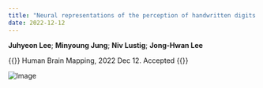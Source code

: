 ```yaml
---
title: "Neural representations of the perception of handwritten digits and visual objects from a convolutional neural network compared to humans"
date: 2022-12-12
---
```


**Juhyeon Lee**; **Minyoung Jung**; **Niv Lustig**; **Jong-Hwan Lee**

{{<format bright-green>}}
Human Brain Mapping, 2022 Dec 12.  Accepted
{{</format>}}

![Image](//bspl.korea.ac.kr/Board/Lab_News/2022_Lee_etal_HBM.png)

<!--
[[PubMed](https://pubmed.ncbi.nlm.nih.gov/34415651/) /
[Google Scholar](https://scholar.google.com/scholar?hl=en&as_sdt=0%2C5&q=Mixed-effects+multilevel+analysis+followed+by+canonical+correlation+analysis+is+an+effective+fMRI+tool+for+the+investigation+of+idiosyncrasies&btnG=) /
[Journal Home](https://onlinelibrary.wiley.com/doi/full/10.1002/hbm.25627)]
-->
